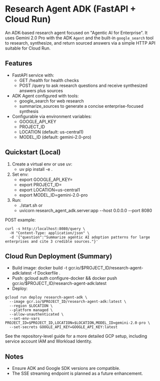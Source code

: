 # Research Agent ADK (FastAPI + Cloud Run)

An ADK-based research agent focused on "Agentic AI for Enterprise". It uses Gemini 2.0 Pro with the ADK `Agent` and the built-in `google_search` tool to research, synthesize, and return sourced answers via a simple HTTP API suitable for Cloud Run.

## Features
- FastAPI service with:
  - GET /health for health checks
  - POST /query to ask research questions and receive synthesized answers plus sources
- ADK Agent configured with tools:
  - google_search for web research
  - summarize_sources to generate a concise enterprise-focused synthesis
- Configurable via environment variables:
  - GOOGLE_API_KEY
  - PROJECT_ID
  - LOCATION (default: us-central1)
  - MODEL_ID (default: gemini-2.0-pro)

## Quickstart (Local)
1) Create a virtual env or use uv:
   - uv pip install -e .
2) Set env:
   - export GOOGLE_API_KEY=<your-gemini-api-key>
   - export PROJECT_ID=<your-gcp-project-id>
   - export LOCATION=us-central1
   - export MODEL_ID=gemini-2.0-pro
3) Run:
   - ./start.sh
   or
   - uvicorn research_agent_adk.server:app --host 0.0.0.0 --port 8080

POST example:
```
curl -s http://localhost:8080/query \
  -H "Content-Type: application/json" \
  -d '{"question":"Summarize agentic AI adoption patterns for large enterprises and cite 3 credible sources."}'
```

## Cloud Run Deployment (Summary)
- Build image: docker build -t gcr.io/$PROJECT_ID/research-agent-adk:latest -f Dockerfile .
- Push: gcloud auth configure-docker && docker push gcr.io/$PROJECT_ID/research-agent-adk:latest
- Deploy:
```
gcloud run deploy research-agent-adk \
  --image gcr.io/$PROJECT_ID/research-agent-adk:latest \
  --region $LOCATION \
  --platform managed \
  --allow-unauthenticated \
  --set-env-vars PROJECT_ID=$PROJECT_ID,LOCATION=$LOCATION,MODEL_ID=gemini-2.0-pro \
  --set-secrets GOOGLE_API_KEY=GOOGLE_API_KEY:latest
```
See the repository-level guide for a more detailed GCP setup, including service account IAM and Workload Identity.

## Notes
- Ensure ADK and Google SDK versions are compatible.
- The SSE streaming endpoint is planned as a future enhancement.